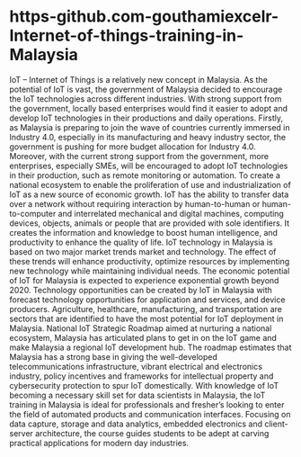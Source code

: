 # https-github.com-gouthamiexcelr-Internet-of-things-training-in-Malaysia
IoT – Internet of Things is a relatively new concept in Malaysia. As the potential of IoT is vast, the government of Malaysia decided to encourage the IoT technologies across different industries. With strong support from the government, locally based enterprises would find it easier to adopt and develop IoT technologies in their productions and daily operations.  Firstly, as Malaysia is preparing to join the wave of countries currently immersed in Industry 4.0, especially in its manufacturing and heavy industry sector, the government is pushing for more budget allocation for Industry 4.0. Moreover, with the current strong support from the government, more enterprises, especially SMEs, will be encouraged to adopt IoT technologies in their production, such as remote monitoring or automation.  To create a national ecosystem to enable the proliferation of use and industrialization of IoT as a new source of economic growth. IoT has the ability to transfer data over a network without requiring interaction by human-to-human or human-to-computer and interrelated mechanical and digital machines, computing devices, objects, animals or people that are provided with sole identifiers. It creates the information and knowledge to boost human intelligence, and productivity to enhance the quality of life.  IoT technology in Malaysia is based on two major market trends market and technology. The effect of these trends will enhance productivity, optimize resources by implementing new technology while maintaining individual needs. The economic potential of IoT for Malaysia is expected to experience exponential growth beyond 2020. Technology opportunities can be created by IoT in Malaysia with forecast technology opportunities for application and services, and device producers.  Agriculture, healthcare, manufacturing, and transportation are sectors that are identified to have the most potential for IoT deployment in Malaysia. National IoT Strategic Roadmap aimed at nurturing a national ecosystem, Malaysia has articulated plans to get in on the IoT game and make Malaysia a regional IoT development hub. The roadmap estimates that Malaysia has a strong base in giving the well-developed telecommunications infrastructure, vibrant electrical and electronics industry, policy incentives and frameworks for intellectual property and cybersecurity protection to spur IoT domestically.  With knowledge of IoT becoming a necessary skill set for data scientists in Malaysia, the IoT training in Malaysia is ideal for professionals and fresher’s looking to enter the field of automated products and communication interfaces. Focusing on data capture, storage and data analytics, embedded electronics and client-server architecture, the course guides students to be adept at carving practical applications for modern day industries.
